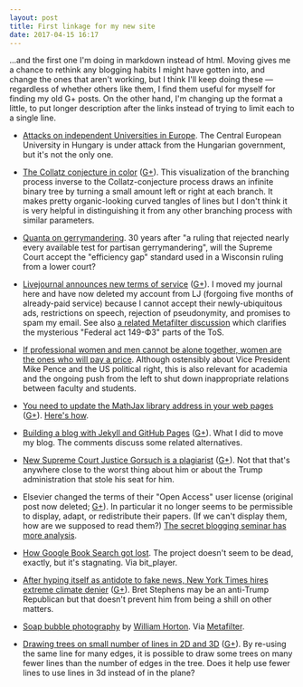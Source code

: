 ```yaml
---
layout: post
title: First linkage for my new site
date: 2017-04-15 16:17
---
```

...and the first one I'm doing in markdown instead of html. Moving gives me a chance to rethink any blogging habits I might have gotten into, and change the ones that aren't working, but I think I'll keep doing these — regardless of whether others like them, I find them useful for myself for finding my old G+ posts. On the other hand, I'm changing up the format a little, to put longer description after the links instead of trying to limit each to a single line.

* [Attacks on independent Universities in Europe](https://www.insidehighered.com/blogs/world-view/attack-independent-universities). The Central European University in Hungary is under attack from the Hungarian government, but it's not the only one.

* [The Collatz conjecture in color](https://web.archive.org/web/20190218081935/https://plus.google.com/+LuisGuzmanJr/posts/cNdYGCm8Ric) ([G+](https://web.archive.org/web/20190218081910/https://plus.google.com/100003628603413742554/posts/ad5A1bKV6Sp)). This visualization of the branching process inverse to the Collatz-conjecture process draws an infinite binary tree by turning a small amount left or right at each branch. It makes pretty organic-looking curved tangles of lines but I don't think it is very helpful in distinguishing it from any other branching process with similar parameters.

* [Quanta on gerrymandering](https://www.quantamagazine.org/20170404-gerrymandering-math-standard/). 30 years after "a ruling that rejected nearly every available test for partisan gerrymandering", will the Supreme Court accept the "efficiency gap" standard used in a Wisconsin ruling from a lower court?

* [Livejournal announces new terms of service](http://news.livejournal.com/151767.html) ([G+](https://web.archive.org/web/20190218081808/https://plus.google.com/100003628603413742554/posts/6o4yfaepsTe)). I moved my journal here and have now deleted my account from LJ (forgoing five months of already-paid service) because I cannot accept their newly-ubiquitous ads, restrictions on speech, rejection of pseudonymity, and promises to spam my email. See also [a related Metafilter discussion](http://www.metafilter.com/166250/LiveJournal-now-bans-political-talk-LGBT-talk) which clarifies the mysterious "Federal act 149-ФЗ" parts of the ToS.

* [If professional women and men cannot be alone together, women are the ones who will pay a price](http://www.latimes.com/local/abcarian/la-me-abcarian-pence-marriage-20170405-story.html). Although ostensibly about Vice President Mike Pence and the US political right, this is also relevant for academia and the ongoing push from the left to shut down inappropriate relations between faculty and students.

* [You need to update the MathJax library address in your web pages](https://www.mathjax.org/cdn-shutting-down/) ([G+](https://web.archive.org/web/20190218081703/https://plus.google.com/100003628603413742554/posts/NFbUtWmp4ba)). [Here's how](http://unix.stackexchange.com/questions/112023/how-can-i-replace-a-string-in-a-files).

* [Building a blog with Jekyll and GitHub Pages](https://www.smashingmagazine.com/2014/08/build-blog-jekyll-github-pages/) ([G+](https://web.archive.org/web/20190218081602/https://plus.google.com/100003628603413742554/posts/dEUHR5WwLsz)). What I did to move my blog. The comments discuss some related alternatives.

* [New Supreme Court Justice Gorsuch is a plagiarist](http://retractionwatch.com/2017/04/05/supreme-court-nominee-gorsuch-lifted-earlier-works-scholarly-papers-report/) ([G+](https://web.archive.org/web/20190218081520/https://plus.google.com/100003628603413742554/posts/Kp5zLiCjRWb)). Not that that's anywhere close to the worst thing about him or about the Trump administration that stole his seat for him.

* Elsevier changed the terms of their "Open Access" user license (original post now deleted; [G+](https://web.archive.org/web/20190218081219/https://plus.google.com/100003628603413742554/posts/FnK4qpAG5M3)). 
In particular it no longer seems to be permissible to display, adapt, or redistribute their papers. (If we can't display them, how are we supposed to read them?) [The secret blogging seminar has more analysis](https://sbseminar.wordpress.com/2017/04/09/and-elsevier-taketh-away/).

* [How Google Book Search got lost](https://backchannel.com/how-google-book-search-got-lost-c2d2cf77121d). The project doesn't seem to be dead, exactly, but it's stagnating. Via bit_player.

* [After hyping itself as antidote to fake news, New York Times hires extreme climate denier](https://thinkprogress.org/new-york-times-hires-extreme-climate-denier-after-hyping-itself-as-antidote-to-fake-news-441826c4071d) ([G+](https://web.archive.org/web/20190218080938/https://plus.google.com/100003628603413742554/posts/QioGH2Hrtgs)). Bret Stephens‎ may be an anti-Trump Republican but that doesn't prevent him from being a shill on other matters.

* [Soap bubble photography](http://dangerousminds.net/comments/soap_bubbles_become_psychedelic_works_of_art) by [William Horton](http://williamhortonphotography.com/). Via [Metafilter](http://www.metafilter.com/166297/Thin-line-between-heaven-and-here).

* [Drawing trees on small number of lines in 2D and 3D](https://mathoverflow.net/q/263667/440) ([G+](https://web.archive.org/web/20190218080835/https://plus.google.com/100003628603413742554/posts/SXYxF2rwi2k)). By re-using the same line for many edges, it is possible to draw some trees on many fewer lines than the number of edges in the tree. Does it help use fewer lines to use lines in 3d instead of in the plane?